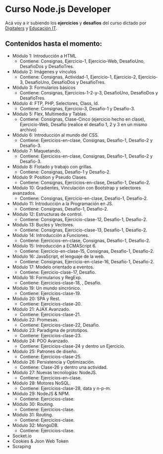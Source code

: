 # Curso Node.js Developer
Acá voy a ir subiendo los **ejercicios** y **desafios** del curso dictado por [Digitalers](https://digitalers.com.ar/) y [Educación IT](https://www.educacionit.com/).

## Contenidos hasta el momento:
* Módulo 1: Introducción a HTML
  * Contiene: Consignas, Ejercicio-1, Ejercicio-Web, DesafioUno, DesafioDos y DesafioTres.
* Módulo 2: Imágenes y vínculos
  * Contiene: Consignas, Actividad-1, Ejercicio-1, Ejercicio-2, Ejercicio-3, DesafíoUno, DesafíoDos y DesafíoTres.
* Módulo 3: Formularios básicos
  * Contiene: Consignas, Ejercicios-1-2-y-3, DesafioUno, DesafioDos y DesafioTres.
* Módulo 4: FTP, PHP, Selectores, Class, Id.
  * Contiene: Consignas, Ejercicio-3, Desafio-1 y Desafio-3.
* Módulo 5: Flex, Multimedia y Tablas.
  * Contiene: Consignas, Clase-Cinco (ejercicio hecho en clase), Ejercicio-Web, Desafio (realice el desafio 1, 2 y 3 en un mismo archivo)
* Módulo 6: Introducción al mundo del CSS.
  * Contiene: Ejercicios-en-clase, Consignas, Desafio-1, Desafio-2 y Desafio-3.
* Módulo 7: Maquetando.
  * Contiene: Ejercicios-en-clase, Consignas, Desafio-1, Desafio-2 y Desafio-3.
* Módulo 8: Flotado y trabajo con grillas.
  * Contiene: Consignas, Desafio-1 y Desafio-2.
* Módulo 9: Position y Pseudo Clases.
  * Contiene: Consignas, Ejercicios-en-clase, Desafio-1, Desafio-2.
* Módulo 10: Gradientes, Vinculación con Bootstrap y selectores avanzados.
  * Contiene: Consignas, Ejercicio-en-clase, Desafio-1, Desafio-2.
* Módulo 11: Introducción a la Programación en JS.
  * Contiene: Consignas, Desafio-1, Desafio-2.
* Módulo 12: Estructuras de control.
  * Contiene: Consignas, Ejercicio-clase-12, Desafio-1, Desafio-2.
* Módulo 13: Bucles y Vectores.
  * Contiene: Consignas, Ejercicio-clase-13, Desafio-1, Desafio-2.
* Módulo 14: Introducción a Funciones.
  * Contiene: Ejercicios-en-clase, Consignas, Desafio-1, Desafio-2.
* Módulo 15: Introducción a ECMAScript 6.
  * Contiene: Ejercicio-en-clase-15, Consignas, Desafio-1, Desafio-2.
* Módulo 16: JavaScript, el lenguaje de la web.
  * Contiene: Consignas, Ejercicio-en-clase-16, Desafio-1, Desafio-2.
* Módulo 17: Modelo orientado a eventos.
  * Contiene: Ejercicio-clase-17, Desafio.
* Módulo 18: Formularios y RegExp.
  * Contiene: Ejercicios-clase-18, , Desafio.
* Módulo 19: Un mundo sincrónico.
  * Contiene: Ejercicios-clase-19.
* Módulo 20: SPA y Rest.
  * Contiene: Ejercicios-clase-20.
* Módulo 21: AJAX Avanzado.
  * Contiene: Ejercicios-clase-21.
* Módulo 22: Promesas.
  * Contiene: Ejercicios-clase-22, Desafio.
* Módulo 23: Paradigma de prototipos.
  * Contiene: Ejercicios-clase-23.
* Módulo 24: POO Avanzado.
  * Contiene: Ejercicios-clase-24 y dentro un Ejercicio.
* Módulo 25: Patrones de diseño.
  * Contiene: Ejercicios-clase-25.
* Módulo 26: Persistencia y Optimización.
  * Contiene: Clase-26 y dentro una actividad.
* Módulo 27: Nuevas tecnologías: NodeJS.
  * Contiene: Ejercicios-en-clase.
* Módulo 28: Motores NoSQL.
  * Contiene: Ejercicios-clase-28, data y n-p-m.
* Módulo 29: NodeJS & NPM.
  * Contiene: Ejercicios-clase.
* Módulo 30: Routing.
  * Contiene: Ejercicios-clase.
* Módulo 31: Routing.
  * Contiene: Ejercicios-clase.
* Módulo 32: MongoDB.
  * Contiene: Ejercicios-clase.
* Socket.io
* Cookies & Json Web Token
* Scraping
